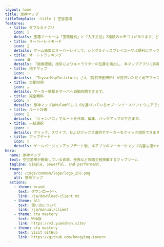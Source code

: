 ```yaml
---
layout: home
title: 原神マップ
titleTemplate: :title | 空蛍酒場
features:
  - title: ダブルカテゴリ
    icon: 🦾
    details: 宝箱マーカーは「宝箱種別」と「入手方法」2種類のカテゴリがあります、どちらかのカテゴリを使用する場合、指定地域に重複なく統合して宝箱マーカーが表示されます。
  - title: オーバーレイモード
    icon: 🎪
    details: ゲーム画面にオーバーレイして、シングルディスプレイユーザは便利にマップをチェックする。
  - title: オートトラッキング
    icon: 🛠
    details: 「画像認識」技術によりキャラクターの位置を検出し、本マップアプリに同期表示されます、まるでゲーム内マップのようです。
  - title: 地下マップ
    icon: ✨
    details: 「TeyvatMapInstitute」さん（提瓦特图研所）が提供いただく地下マップサービスです。地下マップの階層、入口などの情報が提供されます。
  - title: 自動同期
    icon: ☁️
    details: マーカー情報をサーバへ自動同期できます。
  - title: 完全無料
    icon: 🎉
    details: 原神マップはMulanPSL-1.0を基づいているオプーンソースソフトウエアです。広告なし無課金でご利用いただけます。
  - title: ルート計画
    icon: 🚩
    details: 「キャンバス」でルートを作成、編集、バックアップができます。
  - title: 一括選択
    icon: ⚡
    details: クリック、スワイプ、およびボックス選択でマーカーをクイック選択できます。
  - title: アップデート
    icon: 🚀
    details: ゲームバージョンアップデート後、本アプリのマーカーやマップ内容も速やかに更新します。ゲーム体験100％快適！
hero:
  name: 原神マップ
  text: 空蛍酒場が開発している資源、任務など攻略全般掲載するマップツール
  tagline: Simple, powerful, and performant.
  image:
    src: /imgs/common/logo/logo_256.png
    alt: 原神マップ
  actions:
    - theme: brand
      text: ダウンロードへ
      link: /ja/download-client.md
    - theme: alt
      text: 使い方について
      link: /ja/manual/client
    - theme: cta mastery
      text: Web版
      link: https://v3.yuanshen.site/
    - theme: cta mastery
      text: Visit GitHub
      link: https://github.com/kongying-tavern
---
```

